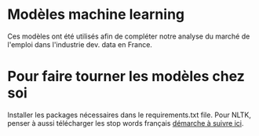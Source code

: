 # Modèles machine learning

Ces modèles ont été utilisés afin de compléter notre analyse du marché de l'emploi dans l'industrie dev. data en France.

# Pour faire tourner les modèles chez soi

Installer les packages nécessaires dans le requirements.txt file. Pour NLTK, penser à aussi télécharger les stop words français [démarche à suivre ici](https://www.nltk.org/data.html).